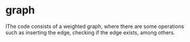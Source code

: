 # graph
IThe code consists of a weighted graph, where there are some operations such as inserting the edge, checking if the edge exists, among others.
